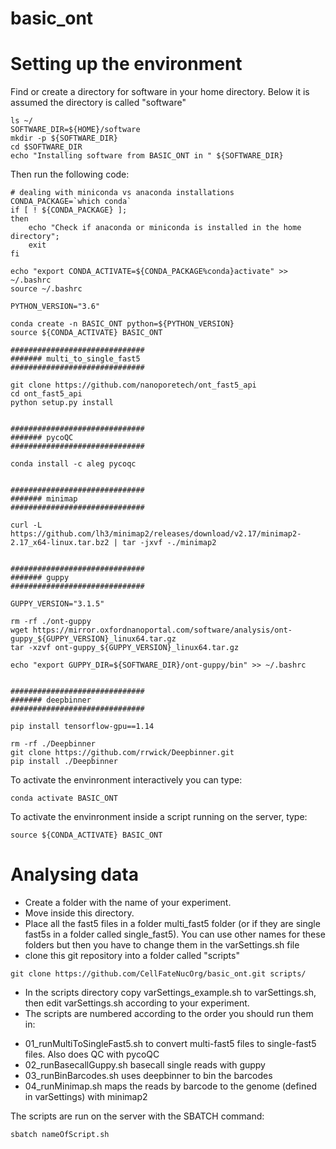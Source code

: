 # basic_ont

# Setting up the environment
Find or create a directory for software in your home directory. Below it is assumed the directory is called "software" 
```
ls ~/
SOFTWARE_DIR=${HOME}/software
mkdir -p ${SOFTWARE_DIR}
cd $SOFTWARE_DIR
echo "Installing software from BASIC_ONT in " ${SOFTWARE_DIR}
```

Then run the following code:
```
# dealing with miniconda vs anaconda installations
CONDA_PACKAGE=`which conda`
if [ ! ${CONDA_PACKAGE} ]; 
then 
	echo "Check if anaconda or miniconda is installed in the home directory";
    exit
fi

echo "export CONDA_ACTIVATE=${CONDA_PACKAGE%conda}activate" >> ~/.bashrc
source ~/.bashrc

PYTHON_VERSION="3.6"

conda create -n BASIC_ONT python=${PYTHON_VERSION}
source ${CONDA_ACTIVATE} BASIC_ONT

##############################
####### multi_to_single_fast5 
##############################

git clone https://github.com/nanoporetech/ont_fast5_api
cd ont_fast5_api
python setup.py install


##############################
####### pycoQC
##############################

conda install -c aleg pycoqc


##############################
####### minimap
##############################

curl -L https://github.com/lh3/minimap2/releases/download/v2.17/minimap2-2.17_x64-linux.tar.bz2 | tar -jxvf -./minimap2


##############################
####### guppy
##############################

GUPPY_VERSION="3.1.5"

rm -rf ./ont-guppy
wget https://mirror.oxfordnanoportal.com/software/analysis/ont-guppy_${GUPPY_VERSION}_linux64.tar.gz
tar -xzvf ont-guppy_${GUPPY_VERSION}_linux64.tar.gz

echo "export GUPPY_DIR=${SOFTWARE_DIR}/ont-guppy/bin" >> ~/.bashrc


##############################
####### deepbinner
##############################

pip install tensorflow-gpu==1.14

rm -rf ./Deepbinner
git clone https://github.com/rrwick/Deepbinner.git
pip install ./Deepbinner
```
To activate the envinronment interactively you can type:
```
conda activate BASIC_ONT
```
To activate the envinronment inside a script running on the server, type:
```
source ${CONDA_ACTIVATE} BASIC_ONT
```

# Analysing data
* Create a folder with the name of your experiment. 
* Move inside this directory. 
* Place all the fast5 files in a folder multi_fast5 folder (or if they are single fast5s in a folder called single_fast5). You can use other names for these folders but then you have to change them in the varSettings.sh file
* clone this git repository into a folder called "scripts"
```
git clone https://github.com/CellFateNucOrg/basic_ont.git scripts/
```

* In the scripts directory copy varSettings_example.sh to varSettings.sh, then edit varSettings.sh according to your experiment. 
* The scripts are numbered according to the order you should run them in:
- 01_runMultiToSingleFast5.sh to convert multi-fast5 files to single-fast5 files. Also does QC with pycoQC
- 02_runBasecallGuppy.sh basecall single reads with guppy
- 03_runBinBarcodes.sh uses deepbinner to bin the barcodes
- 04_runMinimap.sh maps the reads by barcode to the genome (defined in varSettings) with minimap2

The scripts are run on the server with the SBATCH command:
```
sbatch nameOfScript.sh
```










